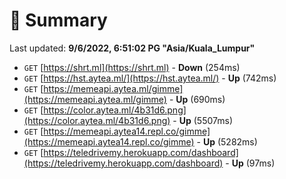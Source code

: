 # 📖 Summary
Last updated: **9/6/2022, 6:51:02 PG "Asia/Kuala_Lumpur"**

- `GET` [https://shrt.ml](https://shrt.ml) - **Down** (254ms)
- `GET` [https://hst.aytea.ml/](https://hst.aytea.ml/) - **Up** (742ms)
- `GET` [https://memeapi.aytea.ml/gimme](https://memeapi.aytea.ml/gimme) - **Up** (690ms)
- `GET` [https://color.aytea.ml/4b31d6.png](https://color.aytea.ml/4b31d6.png) - **Up** (5507ms)
- `GET` [https://memeapi.aytea14.repl.co/gimme](https://memeapi.aytea14.repl.co/gimme) - **Up** (5282ms)
- `GET` [https://teledrivemy.herokuapp.com/dashboard](https://teledrivemy.herokuapp.com/dashboard) - **Up** (97ms)
